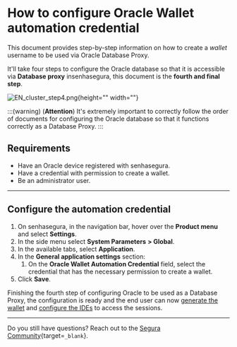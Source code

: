 # How to configure Oracle Wallet automation credential

This document provides step-by-step information on how to create a *wallet* username to be used via Oracle Database Proxy.

It'll take four steps to configure the Oracle database so that it is accessible via **Database proxy** insenhasegura, this document is the **fourth and final step**.

![EN_cluster_step4.png](https://cdn.document360.io/5a1d58df-64ce-42a2-8b23-688477d32f33/Images/Documentation/EN_cluster_step4.png){height="" width=""}

:::(warning) (**Attention**)
It's extremely important to correctly follow the order of documents for configuring the Oracle database so that it functions correctly as a Database Proxy.
:::

## Requirements

* Have an Oracle device registered with senhasegura.  
* Have a credential with permission to create a wallet.  
* Be an administrator user.

---
## Configure the automation credential

1. On senhasegura, in the navigation bar, hover over the **Product menu** and select **Settings**.  
2. In the side menu select **System Parameters** **> Global**.  
3. In the available tabs, select **Application**.  
4. In the **General application settings** section:  
   1. On the **Oracle Wallet Automation Credential** field, select the credential that has the necessary permission to create a wallet.  
5. Click **Save**.

Finishing the fourth step of configuring Oracle to be used as a Database Proxy, the configuration is ready and the end user can now [generate the wallet](/v4/docs/pam-sessions-how-to-generate-oracle-wallet) and [configure the IDEs](/v4/docs/pam-session-how-to-configure-ides-for-the-end-user-to-connect-to-oracle-db) to access the sessions.

---
Do you still have questions? Reach out to the [Segura Community](https://community.Segura.io/){target=`_blank`}.